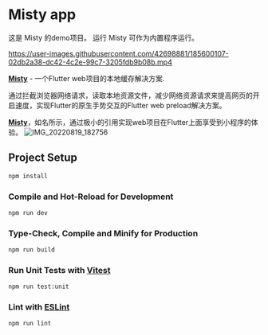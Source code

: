 # Misty app
这是 Misty 的demo项目。 运行 Misty 可作为内置程序运行。


https://user-images.githubusercontent.com/42698881/185600107-02db2a38-dc42-4c2e-99c7-3205fdb9b08b.mp4


**[Misty](https://github.com/Asscre/misty)** - 一个Flutter web项目的本地缓存解决方案.

通过拦截浏览器网络请求，读取本地资源文件，减少网络资源请求来提高网页的开启速度，实现Flutter的原生手势交互的Flutter web preload解决方案。

**[Misty](https://github.com/Asscre/misty)**，如名所示，通过极小的引用实现web项目在Flutter上面享受到小程序的体验。
![IMG_20220819_182756](https://user-images.githubusercontent.com/42698881/185600064-72619966-66df-4ce1-989b-8c415eb2c782.jpg)

## Project Setup

```sh
npm install
```

### Compile and Hot-Reload for Development

```sh
npm run dev
```

### Type-Check, Compile and Minify for Production

```sh
npm run build
```

### Run Unit Tests with [Vitest](https://vitest.dev/)

```sh
npm run test:unit
```

### Lint with [ESLint](https://eslint.org/)

```sh
npm run lint
```

